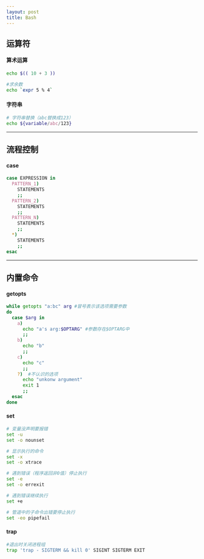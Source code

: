 ```yaml
---
layout: post
title: Bash
---
```


## 运算符
#### 算术运算
```bash
echo $(( 10 + 3 ))

#求余数
echo `expr 5 % 4`
```
#### 字符串
```bash
# 字符串替换（abc替换成123）
echo ${variable/abc/123}
```

---
## 流程控制
#### case
```bash
case EXPRESSION in
  PATTERN_1)
    STATEMENTS
    ;;
  PATTERN_2)
    STATEMENTS
    ;;
  PATTERN_N)
    STATEMENTS
    ;;
  *)
    STATEMENTS
    ;;
esac
```






---
## 内置命令
#### getopts

```bash
while getopts "a:bc" arg #冒号表示该选项需要参数
do
  case $arg in
    a)
      echo "a's arg:$OPTARG" #参数存在$OPTARG中
      ;;
    b)
      echo "b"
      ;;
    c)
      echo "c"
      ;;
    ?)  #不认识的选项
      echo "unkonw argument"
      exit 1
      ;;
  esac
done
```

#### set

```bash
# 变量没声明要报错
set -u
set -o nounset

# 显示执行的命令
set -x
set -o xtrace

# 遇到错误（程序返回非0值）停止执行
set -e
set -o errexit

# 遇到错误继续执行
set +e

# 管道中的子命令出错要停止执行
set -eo pipefail
```



#### trap

```bash
#退出时关闭进程组
trap 'trap - SIGTERM && kill 0' SIGINT SIGTERM EXIT
```